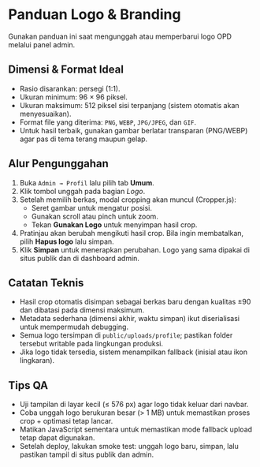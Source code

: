 # Panduan Logo & Branding

Gunakan panduan ini saat mengunggah atau memperbarui logo OPD melalui panel admin.

## Dimensi & Format Ideal

- Rasio disarankan: persegi (1:1).  
- Ukuran minimum: 96 × 96 piksel.  
- Ukuran maksimum: 512 piksel sisi terpanjang (sistem otomatis akan menyesuaikan).  
- Format file yang diterima: `PNG`, `WEBP`, `JPG/JPEG`, dan `GIF`.  
- Untuk hasil terbaik, gunakan gambar berlatar transparan (PNG/WEBP) agar pas di tema terang maupun gelap.

## Alur Pengunggahan

1. Buka `Admin → Profil` lalu pilih tab **Umum**.  
2. Klik tombol unggah pada bagian *Logo*.  
3. Setelah memilih berkas, modal cropping akan muncul (Cropper.js):  
   - Seret gambar untuk mengatur posisi.  
   - Gunakan scroll atau pinch untuk zoom.  
   - Tekan **Gunakan Logo** untuk menyimpan hasil crop.  
4. Pratinjau akan berubah mengikuti hasil crop. Bila ingin membatalkan, pilih **Hapus logo** lalu simpan.  
5. Klik **Simpan** untuk menerapkan perubahan. Logo yang sama dipakai di situs publik dan di dashboard admin.

## Catatan Teknis

- Hasil crop otomatis disimpan sebagai berkas baru dengan kualitas ±90 dan dibatasi pada dimensi maksimum.  
- Metadata sederhana (dimensi akhir, waktu simpan) ikut diserialisasi untuk mempermudah debugging.  
- Semua logo tersimpan di `public/uploads/profile`; pastikan folder tersebut writable pada lingkungan produksi.  
- Jika logo tidak tersedia, sistem menampilkan fallback (inisial atau ikon lingkaran).

## Tips QA

- Uji tampilan di layar kecil (≤ 576 px) agar logo tidak keluar dari navbar.  
- Coba unggah logo berukuran besar (> 1 MB) untuk memastikan proses crop + optimasi tetap lancar.  
- Matikan JavaScript sementara untuk memastikan mode fallback upload tetap dapat digunakan.  
- Setelah deploy, lakukan smoke test: unggah logo baru, simpan, lalu pastikan tampil di situs publik dan admin.
